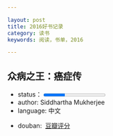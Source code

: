 ```yaml
---

layout: post
title: 2016好书记录
category: 读书
keywords: 阅读，书单，2016

---
```


## 众病之王：癌症传
- status： <progress value="179" max="521">
- author: Siddhartha Mukherjee
- language: 中文
<!-- - cover: <img src="https://img1.doubanio.com/lpic/s24598159.jpg" alt="书籍封面" > -->
- douban:  <a href="https://book.douban.com/subject/20507206/">豆瓣评分</a>